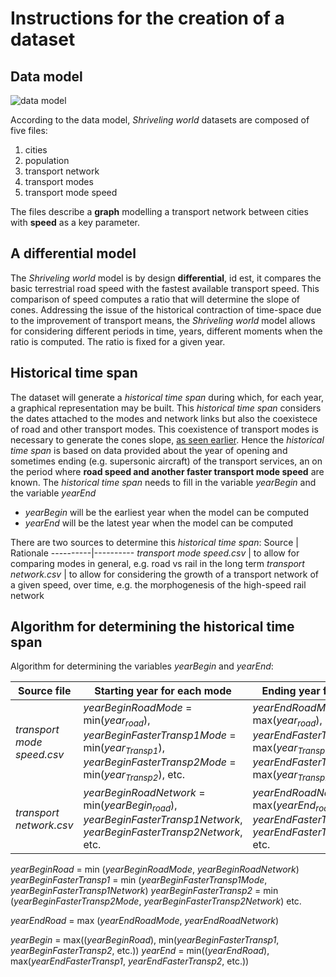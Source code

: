 # Instructions for the creation of a dataset

## Data model

![data model](https://github.com/theworldisnotflat/shriveling_world/blob/master/model/modeles7.png)

According to the data model, _Shriveling world_ datasets are composed of five files:
1. cities
2. population
3. transport network
4. transport modes
5. transport mode speed

The files describe a __graph__ modelling a transport network between cities with __speed__ as a key parameter.

## A differential model

The _Shriveling world_ model is by design __differential__, id est, it compares  the basic terrestrial road speed with the fastest available transport speed. This comparison of speed computes a ratio that will determine the slope of cones. Addressing the issue of the historical contraction of time-space due to the improvement of transport means, the  _Shriveling world_ model allows for considering different periods in time, years, different moments when the ratio is computed. The ratio is fixed for a given year.

## Historical time span

The dataset will generate a _historical time span_ during which, for each year, a graphical representation may be built. This _historical time span_ considers the dates attached to the modes and network links but also the coexistece of road and other transport modes. This coexistence of transport modes is necessary to generate the cones slope, [as seen earlier](#a-differential-model). Hence the _historical time span_ is based on data provided about the year of opening and sometimes ending (e.g. supersonic aircraft) of the transport services, an on the period where __road speed and another faster transport mode speed__ are known.
The _historical time span_ needs to fill in the variable _yearBegin_ and the variable _yearEnd_
* _yearBegin_ will be the earliest year when the model can be computed
* _yearEnd_ will be the latest year when the model can be computed

There are two sources to determine this _historical time span_:
Source | Rationale
----------|----------
_transport mode speed.csv_ | to allow for comparing modes in general, e.g. road vs rail in the long term
_transport network.csv_ | to allow for considering the growth of a transport network of a given speed, over time, e.g. the morphogenesis of the high-speed rail network

## Algorithm for determining the historical time span

Algorithm for determining the variables _yearBegin_ and  _yearEnd_:

Source file | Starting year for each mode | Ending year for each mode
----------|----------|----------
_transport mode speed.csv_ | _yearBeginRoadMode_ = min(_year<sub>road</sub>_), _yearBeginFasterTransp1Mode_ = min(_year<sub>Transp1</sub>_), _yearBeginFasterTransp2Mode_ = min(_year<sub>Transp2</sub>_), etc.|  _yearEndRoadMode_= max(_year<sub>road</sub>_), _yearEndFasterTransp1Mode_ = max(_year<sub>Transp1</sub>_), _yearEndFasterTransp2Mode_ = max(_year<sub>Transp2</sub>_), etc.
_transport network.csv_ | _yearBeginRoadNetwork_ = min(_yearBegin<sub>road</sub>_), _yearBeginFasterTransp1Network_, _yearBeginFasterTransp2Network_, etc.| _yearEndRoadNetwork_ = max(_yearEnd<sub>road</sub>_), _yearEndFasterTransp1Network_, _yearEndFasterTransp2Network_, etc.

_yearBeginRoad_ = min (_yearBeginRoadMode_, _yearBeginRoadNetwork_)
_yearBeginFasterTransp1_ = min (_yearBeginFasterTransp1Mode_, _yearBeginFasterTransp1Network_)
_yearBeginFasterTransp2_ = min (_yearBeginFasterTransp2Mode_, _yearBeginFasterTransp2Network_)
etc.

_yearEndRoad_ = max (_yearEndRoadMode_, _yearEndRoadNetwork_)

_yearBegin_ = max((_yearBeginRoad_), min(_yearBeginFasterTransp1_, _yearBeginFasterTransp2_, etc.))
_yearEnd_ = min((_yearEndRoad_), max(_yearEndFasterTransp1_, _yearEndFasterTransp2_, etc.))
